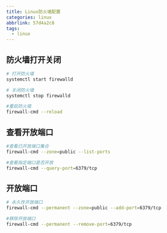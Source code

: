```yaml
---
title: Linux防火墙配置
categories: linux
abbrlink: 57d4a2c8
tags:
  - linux
---
```










## 防火墙打开关闭

```sh
# 打开防火墙
systemctl start firewalld

# 关闭防火墙
systemctl stop firewalld

#重启防火墙
firewall-cmd --reload
```



## 查看开放端口

```sh
#查看已开放端口集合
firewall-cmd --zone=public --list-ports

#查看指定端口是否开放
firewall-cmd --query-port=6379/tcp
```



## 开放端口

```sh
# 永久性开放端口
firewall-cmd --permanent --zone=public --add-port=6379/tcp

#移除开放端口
firewall-cmd --permanent --remove-port=6379/tcp
```

